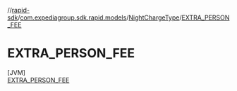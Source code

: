 //[rapid-sdk](../../../../index.md)/[com.expediagroup.sdk.rapid.models](../../index.md)/[NightChargeType](../index.md)/[EXTRA_PERSON_FEE](index.md)

# EXTRA_PERSON_FEE

[JVM]\
[EXTRA_PERSON_FEE](index.md)
